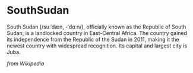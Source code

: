 # SouthSudan

South Sudan (/suːˈdæn, -ˈdɑːn/), officially known as the Republic of South Sudan, is a landlocked country in East-Central Africa. The country gained its independence from the Republic of the Sudan in 2011, making it the newest country with widespread recognition. Its capital and largest city is Juba. 

*from Wikipedia*
